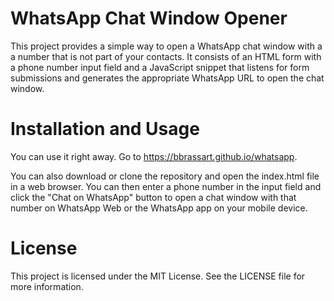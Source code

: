 # WhatsApp Chat Window Opener

This project provides a simple way to open a WhatsApp chat window with a a number that is not part of your contacts. It consists of an HTML form with a phone number input field and a JavaScript snippet that listens for form submissions and generates the appropriate WhatsApp URL to open the chat window.

# Installation and Usage

You can use it right away. Go to https://bbrassart.github.io/whatsapp.

You can also download or clone the repository and open the index.html file in a web browser. You can then enter a phone number in the input field and click the "Chat on WhatsApp" button to open a chat window with that number on WhatsApp Web or the WhatsApp app on your mobile device.

# License

This project is licensed under the MIT License. See the LICENSE file for more information.